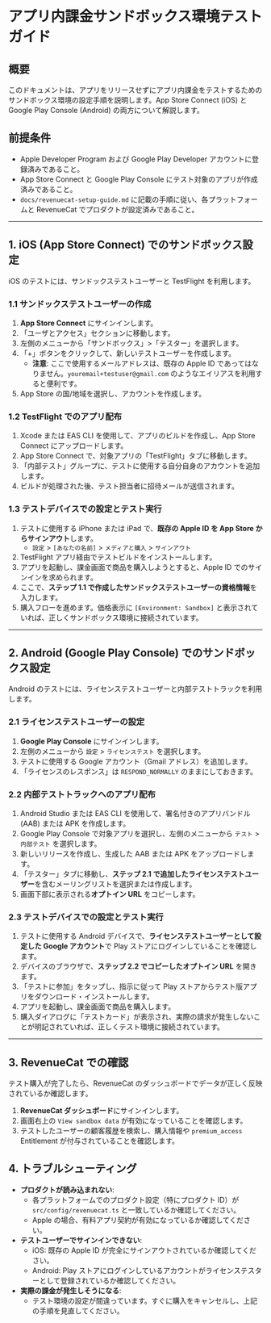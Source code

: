# アプリ内課金サンドボックス環境テストガイド

## 概要

このドキュメントは、アプリをリリースせずにアプリ内課金をテストするためのサンドボックス環境の設定手順を説明します。App Store Connect (iOS) と Google Play Console (Android) の両方について解説します。

## 前提条件

- Apple Developer Program および Google Play Developer アカウントに登録済みであること。
- App Store Connect と Google Play Console にテスト対象のアプリが作成済みであること。
- `docs/revenuecat-setup-guide.md` に記載の手順に従い、各プラットフォームと RevenueCat でプロダクトが設定済みであること。

---

## 1. iOS (App Store Connect) でのサンドボックス設定

iOS のテストには、サンドックステストユーザーと TestFlight を利用します。

### 1.1 サンドックステストユーザーの作成

1.  **App Store Connect** にサインインします。
2.  「ユーザとアクセス」セクションに移動します。
3.  左側のメニューから「サンドボックス」>「テスター」を選択します。
4.  「+」ボタンをクリックして、新しいテストユーザーを作成します。
    - **注意**: ここで使用するメールアドレスは、既存の Apple ID であってはなりません。`youremail+testuser@gmail.com` のようなエイリアスを利用すると便利です。
5.  App Store の国/地域を選択し、アカウントを作成します。

### 1.2 TestFlight でのアプリ配布

1.  Xcode または EAS CLI を使用して、アプリのビルドを作成し、App Store Connect にアップロードします。
2.  App Store Connect で、対象アプリの「TestFlight」タブに移動します。
3.  「内部テスト」グループに、テストに使用する自分自身のアカウントを追加します。
4.  ビルドが処理された後、テスト担当者に招待メールが送信されます。

### 1.3 テストデバイスでの設定とテスト実行

1.  テストに使用する iPhone または iPad で、**既存の Apple ID を App Store からサインアウト**します。
    - `設定` > `[あなたの名前]` > `メディアと購入` > `サインアウト`
2.  TestFlight アプリ経由でテストビルドをインストールします。
3.  アプリを起動し、課金画面で商品を購入しようとすると、Apple ID でのサインインを求められます。
4.  ここで、**ステップ 1.1 で作成したサンドックステストユーザーの資格情報**を入力します。
5.  購入フローを進めます。価格表示に `[Environment: Sandbox]` と表示されていれば、正しくサンドボックス環境に接続されています。

---

## 2. Android (Google Play Console) でのサンドボックス設定

Android のテストには、ライセンステストユーザーと内部テストトラックを利用します。

### 2.1 ライセンステストユーザーの設定

1.  **Google Play Console** にサインインします。
2.  左側のメニューから `設定` > `ライセンステスト` を選択します。
3.  テストに使用する Google アカウント（Gmail アドレス）を追加します。
4.  「ライセンスのレスポンス」は `RESPOND_NORMALLY` のままにしておきます。

### 2.2 内部テストトラックへのアプリ配布

1.  Android Studio または EAS CLI を使用して、署名付きのアプリバンドル (AAB) または APK を作成します。
2.  Google Play Console で対象アプリを選択し、左側のメニューから `テスト` > `内部テスト` を選択します。
3.  新しいリリースを作成し、生成した AAB または APK をアップロードします。
4.  「テスター」タブに移動し、**ステップ 2.1 で追加したライセンステストユーザー**を含むメーリングリストを選択または作成します。
5.  画面下部に表示される**オプトイン URL** をコピーします。

### 2.3 テストデバイスでの設定とテスト実行

1.  テストに使用する Android デバイスで、**ライセンステストユーザーとして設定した Google アカウント**で Play ストアにログインしていることを確認します。
2.  デバイスのブラウザで、**ステップ 2.2 でコピーしたオプトイン URL** を開きます。
3.  「テストに参加」をタップし、指示に従って Play ストアからテスト版アプリをダウンロード・インストールします。
4.  アプリを起動し、課金画面で商品を購入します。
5.  購入ダイアログに「テストカード」が表示され、実際の請求が発生しないことが明記されていれば、正しくテスト環境に接続されています。

---

## 3. RevenueCat での確認

テスト購入が完了したら、RevenueCat のダッシュボードでデータが正しく反映されているか確認します。

1.  **RevenueCat ダッシュボード**にサインインします。
2.  画面右上の `View sandbox data` が有効になっていることを確認します。
3.  テストしたユーザーの顧客履歴を検索し、購入情報や `premium_access` Entitlement が付与されていることを確認します。

## 4. トラブルシューティング

- **プロダクトが読み込まれない**:
  - 各プラットフォームでのプロダクト設定（特にプロダクト ID）が `src/config/revenuecat.ts` と一致しているか確認してください。
  - Apple の場合、有料アプリ契約が有効になっているか確認してください。
- **テストユーザーでサインインできない**:
  - iOS: 既存の Apple ID が完全にサインアウトされているか確認してください。
  - Android: Play ストアにログインしているアカウントがライセンステスターとして登録されているか確認してください。
- **実際の課金が発生しそうになる**:
  - テスト環境の設定が間違っています。すぐに購入をキャンセルし、上記の手順を見直してください。
